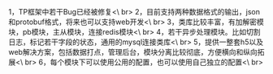 1，TP框架中若干Bug已经被修复<\ br>
2，目前支持两种数据格式的输出，json和protobuf格式，将来也可以支持web开发<\ br>
3，类库比较丰富，有加解密模块，pb模块，主从模块，连接redis模块<\ br>
4，若干异步处理模块。比如切割日志，标记若干字段的状态，通用的mysql连接类库<\ br>
5，提供一整套h5以及web解决方案，包括数据打点，管理后台，模块分离比较彻底，方便横向和纵向拓展<\ br>
6，每个模块下可以使用公用的配置，也可以使用自己独立的配置<\ br>
